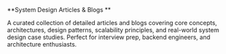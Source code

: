 
**System Design Articles & Blogs **

A curated collection of detailed articles and blogs covering core concepts, architectures, design patterns, scalability principles, and real-world system design case studies. Perfect for interview prep, backend engineers, and architecture enthusiasts.
